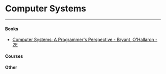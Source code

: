 # Computer Systems
____

#### Books

* [Computer Systems: A Programmer's Perspective - Bryant, O'Hallaron - 2E](https://github.com/akbur/studyPlan/blob/master/book-tracking/computer-systems-programmers-perspective.md)

#### Courses

#### Other
